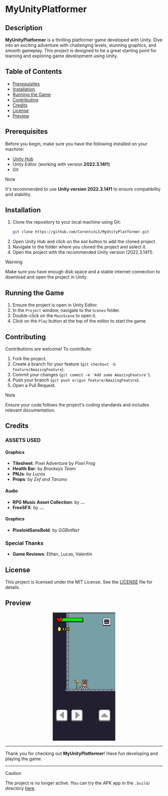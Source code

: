 # MyUnityPlatformer

## Description
**MyUnityPlatformer** is a thrilling platformer game developed with Unity. Dive into an exciting adventure with challenging levels, stunning graphics, and smooth gameplay. This project is designed to be a great starting point for learning and exploring game development using Unity.

## Table of Contents
- [Prerequisites](#prerequisites)
- [Installation](#installation)
- [Running the Game](#running-the-game)
- [Contributing](#contributing)
- [Credits](#credits)
- [License](#license)
- [Preview](#preview)

## Prerequisites
Before you begin, make sure you have the following installed on your machine:
- [Unity Hub](https://unity3d.com/get-unity/download)
- Unity Editor (working with version **2022.3.14f1**)
- Git

> [!NOTE]
> It's recommended to use **Unity version 2022.3.14f1** to ensure compatibility and stability.

## Installation
1. Clone the repository to your local machine using Git:
   ```bash
   git clone https://github.com/CorentinL5/MyUnityPlatformer.git
   ```
2. Open Unity Hub and click on the `Add` button to add the cloned project.
3. Navigate to the folder where you cloned the project and select it.
4. Open the project with the recommended Unity version (2022.3.14f1).

> [!WARNING]
> Make sure you have enough disk space and a stable internet connection to download and open the project in Unity.

## Running the Game
1. Ensure the project is open in Unity Editor.
2. In the `Project` window, navigate to the `Scenes` folder.
3. Double-click on the `MainScene` to open it.
4. Click on the `Play` button at the top of the editor to start the game.

## Contributing
Contributions are welcome! To contribute:
1. Fork the project.
2. Create a branch for your feature (`git checkout -b feature/AmazingFeature`).
3. Commit your changes (`git commit -m 'Add some AmazingFeature'`).
4. Push your branch (`git push origin feature/AmazingFeature`).
5. Open a Pull Request.

> [!NOTE]
> Ensure your code follows the project's coding standards and includes relevant documentation. 

## Credits
### ASSETS USED

#### Graphics

- **Tilesheet**: Pixel Adventure by *Pixel Frog*
- **Health Bar**: by *Brackeys Team*
- **PNJs**: by *Lucas*
- **Props**: by *Zef and Tarumo*

#### Audio 
- **RPG Music Asset Collection**: by **...**
- **FreeSFX**: by **...**

#### Graphics

- **PixeloidSansBold**: by *GGBotNet*

### Special Thanks

- **Game Reviews**: Ethan, Lucas, Valentin

## License
This project is licensed under the MIT License. See the [LICENSE](LICENSE) file for details.

## Preview
<div align="center">
    <img alt="MyUnityPlatformer Preview" src="preview.png" width="200">
</div>

---

Thank you for checking out **MyUnityPlatformer**! Have fun developing and playing the game.

---

> [!CAUTION]
> The project is no longer active. You can try the APK app in the `.build/` directory [here](.build).
